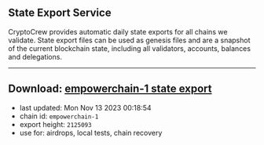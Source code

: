 ## State Export Service
CryptoCrew provides automatic daily state exports for all chains we validate. State export files can be used as genesis files and are a snapshot of the current blockchain state, including all validators, accounts, balances and delegations.

---
**Download: [empowerchain-1 state export](https://dl.ccvalidators.com/SERVICE/empowerchain/empowerchain-1_export_2125093.json)**
---

- last updated: Mon Nov 13 2023 00:18:54
- chain id: `empowerchain-1`
- export height: `2125093`
- use for: airdrops, local tests, chain recovery
